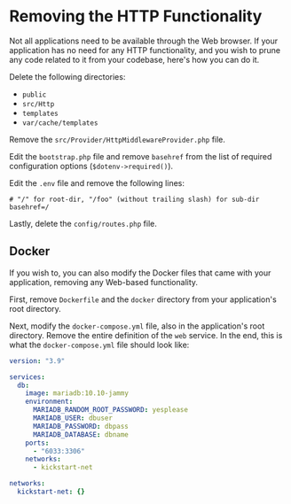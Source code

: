 # Removing the HTTP Functionality

Not all applications need to be available through the Web browser. If your application has no need for any HTTP
functionality, and you wish to prune any code related to it from your codebase, here's how you can do it.

Delete the following directories:

* `public`
* `src/Http`
* `templates`
* `var/cache/templates`

Remove the `src/Provider/HttpMiddlewareProvider.php` file. 

Edit the `bootstrap.php` file and remove `basehref` from the list of required configuration options 
(`$dotenv->required()`).

Edit the `.env` file and remove the following lines:

```dotenv
# "/" for root-dir, "/foo" (without trailing slash) for sub-dir
basehref=/
```

Lastly, delete the `config/routes.php` file.

## Docker

If you wish to, you can also modify the Docker files that came with your application, removing any Web-based 
functionality.

First, remove `Dockerfile` and the `docker` directory from your application's root directory.

Next, modify the `docker-compose.yml` file, also in the application's root directory. Remove the entire definition of
the `web` service. In the end, this is what the `docker-compose.yml` file should look like:

```yaml
version: "3.9"

services:
  db:
    image: mariadb:10.10-jammy
    environment:
      MARIADB_RANDOM_ROOT_PASSWORD: yesplease
      MARIADB_USER: dbuser
      MARIADB_PASSWORD: dbpass
      MARIADB_DATABASE: dbname
    ports:
      - "6033:3306"
    networks:
      - kickstart-net

networks:
  kickstart-net: {}
```
